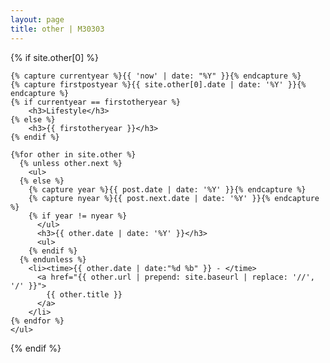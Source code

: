 ```yaml
---
layout: page
title: other | M30303
---
```


<section>
  {% if site.other[0] %}

    {% capture currentyear %}{{ 'now' | date: "%Y" }}{% endcapture %}
    {% capture firstpostyear %}{{ site.other[0].date | date: '%Y' }}{% endcapture %}
    {% if currentyear == firstotheryear %}
        <h3>Lifestyle</h3>
    {% else %}
        <h3>{{ firstotheryear }}</h3>
    {% endif %}

    {%for other in site.other %}
      {% unless other.next %}
        <ul>
      {% else %}
        {% capture year %}{{ post.date | date: '%Y' }}{% endcapture %}
        {% capture nyear %}{{ post.next.date | date: '%Y' }}{% endcapture %}
        {% if year != nyear %}
          </ul>
          <h3>{{ other.date | date: '%Y' }}</h3>
          <ul>
        {% endif %}
      {% endunless %}
        <li><time>{{ other.date | date:"%d %b" }} - </time>
          <a href="{{ other.url | prepend: site.baseurl | replace: '//', '/' }}">
            {{ other.title }}
          </a>
        </li>
    {% endfor %}
    </ul>

  {% endif %}
</section>
